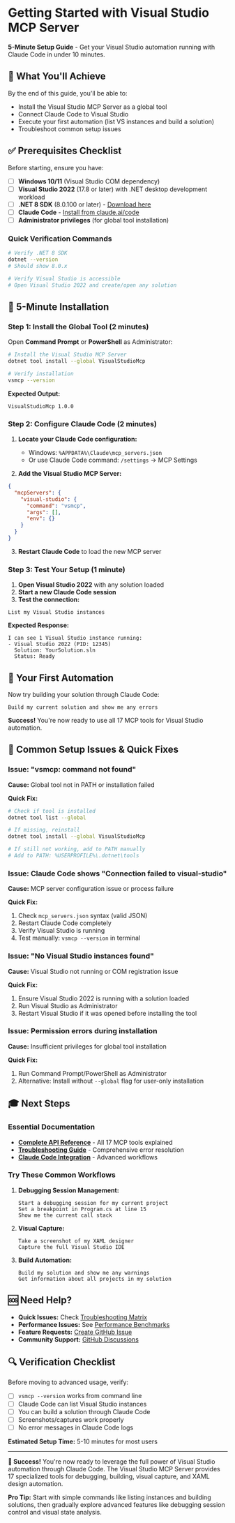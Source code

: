 # Getting Started with Visual Studio MCP Server

**5-Minute Setup Guide** - Get your Visual Studio automation running with Claude Code in under 10 minutes.

## 🎯 What You'll Achieve

By the end of this guide, you'll be able to:
- Install the Visual Studio MCP Server as a global tool
- Connect Claude Code to Visual Studio 
- Execute your first automation (list VS instances and build a solution)
- Troubleshoot common setup issues

## ✅ Prerequisites Checklist

Before starting, ensure you have:

- [ ] **Windows 10/11** (Visual Studio COM dependency)
- [ ] **Visual Studio 2022** (17.8 or later) with .NET desktop development workload
- [ ] **.NET 8 SDK** (8.0.100 or later) - [Download here](https://dotnet.microsoft.com/download/dotnet/8.0)
- [ ] **Claude Code** - [Install from claude.ai/code](https://claude.ai/code)
- [ ] **Administrator privileges** (for global tool installation)

### Quick Verification Commands
```bash
# Verify .NET 8 SDK
dotnet --version
# Should show 8.0.x

# Verify Visual Studio is accessible
# Open Visual Studio 2022 and create/open any solution
```

## 🚀 5-Minute Installation

### Step 1: Install the Global Tool (2 minutes)

Open **Command Prompt** or **PowerShell** as Administrator:

```bash
# Install the Visual Studio MCP Server
dotnet tool install --global VisualStudioMcp

# Verify installation
vsmcp --version
```

**Expected Output:**
```
VisualStudioMcp 1.0.0
```

### Step 2: Configure Claude Code (2 minutes)

1. **Locate your Claude Code configuration:**
   - Windows: `%APPDATA%\Claude\mcp_servers.json`
   - Or use Claude Code command: `/settings` → MCP Settings

2. **Add the Visual Studio MCP Server:**

```json
{
  "mcpServers": {
    "visual-studio": {
      "command": "vsmcp",
      "args": [],
      "env": {}
    }
  }
}
```

3. **Restart Claude Code** to load the new MCP server

### Step 3: Test Your Setup (1 minute)

1. **Open Visual Studio 2022** with any solution loaded
2. **Start a new Claude Code session**
3. **Test the connection:**

```
List my Visual Studio instances
```

**Expected Response:**
```
I can see 1 Visual Studio instance running:
- Visual Studio 2022 (PID: 12345)
  Solution: YourSolution.sln
  Status: Ready
```

## 🎉 Your First Automation

Now try building your solution through Claude Code:

```
Build my current solution and show me any errors
```

**Success!** You're now ready to use all 17 MCP tools for Visual Studio automation.

## 🔧 Common Setup Issues & Quick Fixes

### Issue: "vsmcp: command not found"

**Cause:** Global tool not in PATH or installation failed

**Quick Fix:**
```bash
# Check if tool is installed
dotnet tool list --global

# If missing, reinstall
dotnet tool install --global VisualStudioMcp

# If still not working, add to PATH manually
# Add to PATH: %USERPROFILE%\.dotnet\tools
```

### Issue: Claude Code shows "Connection failed to visual-studio"

**Cause:** MCP server configuration issue or process failure

**Quick Fix:**
1. Check `mcp_servers.json` syntax (valid JSON)
2. Restart Claude Code completely
3. Verify Visual Studio is running
4. Test manually: `vsmcp --version` in terminal

### Issue: "No Visual Studio instances found"

**Cause:** Visual Studio not running or COM registration issue

**Quick Fix:**
1. Ensure Visual Studio 2022 is running with a solution loaded
2. Run Visual Studio as Administrator
3. Restart Visual Studio if it was opened before installing the tool

### Issue: Permission errors during installation

**Cause:** Insufficient privileges for global tool installation

**Quick Fix:**
1. Run Command Prompt/PowerShell as Administrator
2. Alternative: Install without `--global` flag for user-only installation

## 🎓 Next Steps

### Essential Documentation
- **[Complete API Reference](api/mcp-tools-reference.md)** - All 17 MCP tools explained
- **[Troubleshooting Guide](operations/troubleshooting-matrix.md)** - Comprehensive error resolution
- **[Claude Code Integration](user-guides/claude-code-integration.md)** - Advanced workflows

### Try These Common Workflows

1. **Debugging Session Management:**
   ```
   Start a debugging session for my current project
   Set a breakpoint in Program.cs at line 15
   Show me the current call stack
   ```

2. **Visual Capture:**
   ```
   Take a screenshot of my XAML designer
   Capture the full Visual Studio IDE
   ```

3. **Build Automation:**
   ```
   Build my solution and show me any warnings
   Get information about all projects in my solution
   ```

## 🆘 Need Help?

- **Quick Issues:** Check [Troubleshooting Matrix](operations/troubleshooting-matrix.md)
- **Performance Issues:** See [Performance Benchmarks](operations/performance-benchmarks.md)
- **Feature Requests:** [Create GitHub Issue](https://github.com/twelvestocks/visual-studio-mcp-server/issues)
- **Community Support:** [GitHub Discussions](https://github.com/twelvestocks/visual-studio-mcp-server/discussions)

## 🔍 Verification Checklist

Before moving to advanced usage, verify:

- [ ] `vsmcp --version` works from command line
- [ ] Claude Code can list Visual Studio instances
- [ ] You can build a solution through Claude Code
- [ ] Screenshots/captures work properly
- [ ] No error messages in Claude Code logs

**Estimated Setup Time:** 5-10 minutes for most users

---

**🎯 Success!** You're now ready to leverage the full power of Visual Studio automation through Claude Code. The Visual Studio MCP Server provides 17 specialized tools for debugging, building, visual capture, and XAML design automation.

**Pro Tip:** Start with simple commands like listing instances and building solutions, then gradually explore advanced features like debugging session control and visual state analysis.